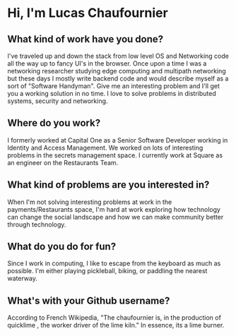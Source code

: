 # Hi, I'm Lucas Chaufournier

## What kind of work have you done?
I've traveled up and down the stack from low level OS and Networking code all the way up to fancy UI's in the browser. Once upon a time I was a networking researcher studying edge computing and multipath networking but these days I mostly write backend code and would describe myself as a sort of "Software Handyman". Give me an interesting problem and I'll get you a working solution in no time. I love to solve problems in distributed systems, security and networking. 

## Where do you work? 
I formerly worked at Capital One as a Senior Software Developer working in Identity and Access Management. We worked on lots of interesting problems in the secrets management space. I currently work at Square as an engineer on the Restaurants Team. 

## What kind of problems are you interested in?
When I'm not solving interesting problems at work in the payments/Restaurants space, I'm hard at work exploring how technology can change the social landscape and how we can make community better through technology.

## What do you do for fun? 
Since I work in computing, I like to escape from the keyboard as much as possible. I'm either playing pickleball, biking, or paddling the nearest waterway. 

## What's with your Github username?
According to French Wikipedia, "The chaufournier is, in the production of quicklime , the worker driver of the lime kiln." In essence, its a lime burner.


<!--
**thelimeburner/thelimeburner** is a ✨ _special_ ✨ repository because its `README.md` (this file) appears on your GitHub profile.

Here are some ideas to get you started:

- 🔭 I’m currently working on ...
- 🌱 I’m currently learning ...
- 👯 I’m looking to collaborate on ...
- 🤔 I’m looking for help with ...
- 💬 Ask me about ...
- 📫 How to reach me: ...
- 😄 Pronouns: ...
- ⚡ Fun fact: ...
-->
